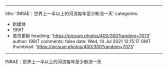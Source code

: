 
---
title: 'INRAE：世界上一半以上的河流每年至少断流一天'
categories: 
 - 新媒体
 - 199IT
 - 首页更新
headimg: 'https://picsum.photos/400/300?random=7073'
author: 199IT
comments: false
date: Wed, 14 Jul 2021 12:15:17 GMT
thumbnail: 'https://picsum.photos/400/300?random=7073'
---

<div>   
INRAE：世界上一半以上的河流每年至少断流一天  
</div>
            